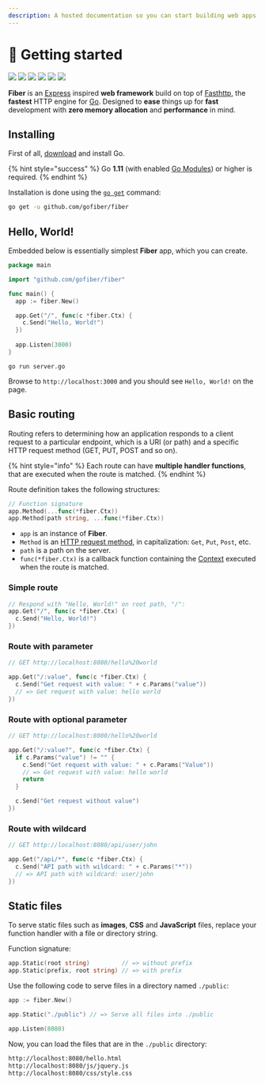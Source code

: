```yaml
---
description: A hosted documentation so you can start building web apps with Fiber.
---
```


# 📖  Getting started

[![](https://img.shields.io/github/release/gofiber/fiber?style=flat-square)](https://github.com/gofiber/fiber/releases) [![](https://img.shields.io/badge/api-documentation-blue?style=flat-square)](https://fiber.wiki) ![](https://img.shields.io/badge/goreport-A%2B-brightgreen?style=flat-square) [![](https://img.shields.io/badge/coverage-91%25-brightgreen?style=flat-square)](https://gocover.io/github.com/gofiber/fiber) [![](https://img.shields.io/travis/gofiber/fiber/master.svg?label=linux&style=flat-square)](https://travis-ci.org/gofiber/fiber) [![](https://img.shields.io/travis/gofiber/fiber/master.svg?label=windows&style=flat-square)](https://travis-ci.org/gofiber/fiber)

**Fiber** is an [Express](https://github.com/expressjs/express) inspired **web framework** build on top of [Fasthttp](https://github.com/valyala/fasthttp), the **fastest** HTTP engine for [Go](https://golang.org/doc/). Designed to **ease** things up for **fast** development with **zero memory allocation** and **performance** in mind.

## Installing

First of all, [download](https://golang.org/dl/) and install Go.

{% hint style="success" %}
Go **1.11** \(with enabled [Go Modules](https://golang.org/doc/go1.11#modules)\) or higher is required.
{% endhint %}

Installation is done using the [`go get`](https://golang.org/cmd/go/#hdr-Add_dependencies_to_current_module_and_install_them) command:

```bash
go get -u github.com/gofiber/fiber
```

## Hello, World!

Embedded below is essentially simplest **Fiber** app, which you can create.

```go
package main

import "github.com/gofiber/fiber"

func main() {
  app := fiber.New()

  app.Get("/", func(c *fiber.Ctx) {
    c.Send("Hello, World!")
  })
  
  app.Listen(3000)
}
```

```text
go run server.go
```

Browse to `http://localhost:3000` and you should see `Hello, World!` on the page.

## Basic routing

Routing refers to determining how an application responds to a client request to a particular endpoint, which is a URI \(or path\) and a specific HTTP request method \(GET, PUT, POST and so on\).

{% hint style="info" %}
Each route can have **multiple handler functions**, that are executed when the route is matched.
{% endhint %}

Route definition takes the following structures:

```go
// Function signature
app.Method(...func(*fiber.Ctx))
app.Method(path string, ...func(*fiber.Ctx))
```

* `app` is an instance of **Fiber**.
* `Method` is an [HTTP request method](https://fiber.wiki/application#methods), in capitalization: `Get`, `Put`, `Post`, etc.
* `path` is a path on the server.
* `func(*fiber.Ctx)` is a callback function containing the [Context](https://fiber.wiki/context) executed when the route is matched.

### Simple route

```go
// Respond with "Hello, World!" on root path, "/":
app.Get("/", func(c *fiber.Ctx) {
  c.Send("Hello, World!")
})
```

### Route with parameter

```go
// GET http://localhost:8080/hello%20world

app.Get("/:value", func(c *fiber.Ctx) {
  c.Send("Get request with value: " + c.Params("value"))
  // => Get request with value: hello world
})
```

### Route with optional parameter

```go
// GET http://localhost:8080/hello%20world

app.Get("/:value?", func(c *fiber.Ctx) {
  if c.Params("value") != "" {
    c.Send("Get request with value: " + c.Params("Value"))
    // => Get request with value: hello world
    return
  }

  c.Send("Get request without value")
})
```

### Route with wildcard

```go
// GET http://localhost:8080/api/user/john

app.Get("/api/*", func(c *fiber.Ctx) {
  c.Send("API path with wildcard: " + c.Params("*"))
  // => API path with wildcard: user/john
})
```

## Static files

To serve static files such as **images**, **CSS** and **JavaScript** files, replace your function handler with a file or directory string.

Function signature:

```go
app.Static(root string)         // => without prefix
app.Static(prefix, root string) // => with prefix
```

Use the following code to serve files in a directory named `./public`:

```go
app := fiber.New()

app.Static("./public") // => Serve all files into ./public

app.Listen(8080)
```

Now, you can load the files that are in the `./public` directory:

```bash
http://localhost:8080/hello.html
http://localhost:8080/js/jquery.js
http://localhost:8080/css/style.css
```

